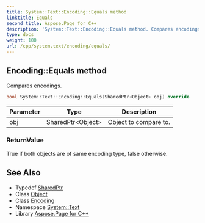 ```yaml
---
title: System::Text::Encoding::Equals method
linktitle: Equals
second_title: Aspose.Page for C++
description: 'System::Text::Encoding::Equals method. Compares encodings in C++.'
type: docs
weight: 100
url: /cpp/system.text/encoding/equals/
---
```

## Encoding::Equals method


Compares encodings.

```cpp
bool System::Text::Encoding::Equals(SharedPtr<Object> obj) override
```


| Parameter | Type | Description |
| --- | --- | --- |
| obj | SharedPtr\<Object\> | [Object](../../../system/object/) to compare to. |

### ReturnValue

True if both objects are of same encoding type, false otherwise.

## See Also

* Typedef [SharedPtr](../../../system/sharedptr/)
* Class [Object](../../../system/object/)
* Class [Encoding](../)
* Namespace [System::Text](../../)
* Library [Aspose.Page for C++](../../../)
